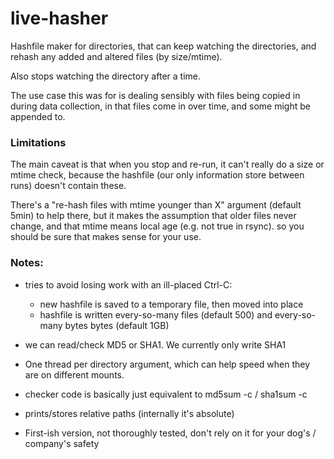 # live-hasher

Hashfile maker for directories, that can keep watching the directories, and rehash any added and altered files (by size/mtime). 

Also stops watching the directory after a time.

The use case this was for is dealing sensibly with files being copied in during data collection, in that files come in over time, and some might be appended to.


### Limitations
                                                                                                               
The main caveat is that when you stop and re-run, it can't really do a size or mtime check,
because the hashfile (our only information store between runs) doesn't contain these.

There's a "re-hash files with mtime younger than X" argument (default 5min) to help there, 
but it makes the assumption that older files never change, and that mtime means local age (e.g. not true in rsync).
so you should be sure that makes sense for your use.


### Notes:
* tries to avoid losing work with an ill-placed Ctrl-C:
  * new hashfile is saved to a temporary file, then moved into place
  * hashfile is written every-so-many files (default 500) and every-so-many bytes bytes (default 1GB)

* we can read/check MD5 or SHA1.  We currently only write SHA1

* One thread per directory argument, which can help speed when they are on different mounts.

* checker code is basically just equivalent to md5sum -c / sha1sum -c

* prints/stores relative paths  (internally it's absolute)

* First-ish version, not thoroughly tested, don't rely on it for your dog's / company's safety
